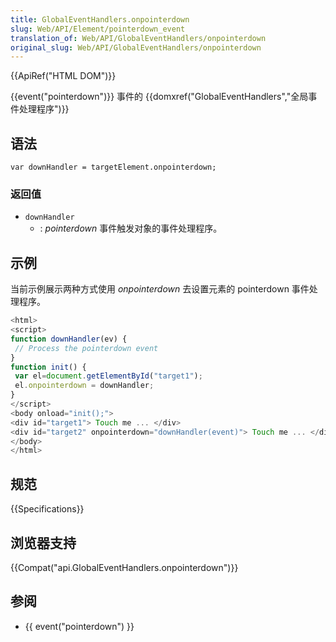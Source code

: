 ```yaml
---
title: GlobalEventHandlers.onpointerdown
slug: Web/API/Element/pointerdown_event
translation_of: Web/API/GlobalEventHandlers/onpointerdown
original_slug: Web/API/GlobalEventHandlers/onpointerdown
---
```

{{ApiRef("HTML DOM")}}

{{event("pointerdown")}} 事件的 {{domxref("GlobalEventHandlers","全局事件处理程序")}}

## 语法

```plain
var downHandler = targetElement.onpointerdown;
```

### 返回值

- `downHandler`
  - : _pointerdown_ 事件触发对象的事件处理程序。

## 示例

当前示例展示两种方式使用 _onpointerdown_ 去设置元素的 pointerdown 事件处理程序。

```js
<html>
<script>
function downHandler(ev) {
 // Process the pointerdown event
}
function init() {
 var el=document.getElementById("target1");
 el.onpointerdown = downHandler;
}
</script>
<body onload="init();">
<div id="target1"> Touch me ... </div>
<div id="target2" onpointerdown="downHandler(event)"> Touch me ... </div>
</body>
</html>
```

## 规范

{{Specifications}}

## 浏览器支持

{{Compat("api.GlobalEventHandlers.onpointerdown")}}

##

## 参阅

- {{ event("pointerdown") }}

